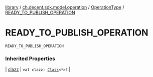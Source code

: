 [library](../../index.md) / [ch.decent.sdk.model.operation](../index.md) / [OperationType](index.md) / [READY_TO_PUBLISH_OPERATION](./-r-e-a-d-y_-t-o_-p-u-b-l-i-s-h_-o-p-e-r-a-t-i-o-n.md)

# READY_TO_PUBLISH_OPERATION

`READY_TO_PUBLISH_OPERATION`

### Inherited Properties

| [clazz](clazz.md) | `val clazz: `[`Class`](http://docs.oracle.com/javase/6/docs/api/java/lang/Class.html)`<*>?` |

